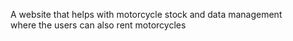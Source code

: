 A website that helps with motorcycle stock and data management <br>
where the users can also rent motorcycles
